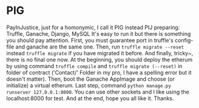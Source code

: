 # PIG
PayInJustice, just for a homonymic, I call it PIG instead PIJ
preparing: Truffle, Ganache, Django, MySQL
It's easy to run it but there is something you should pay attention. First, you must guarantee port in truffle's config-file and ganache are the same one. Then, run `truffle migrate --reset` instead `truffle migrate` if you have migrated it before. And finally, tricky~, there is no final one now.
At the beginning, you should deploy the etherum by using command `truffle compile` and `truffle migrate (--reset)` in folder of contract ('Contact/' Folder in my pro, I have a spelling error but it doesn't matter). Then, boot the Ganache AppImage and choose (or initialize) a virtual etherum. Last step, command `python manage.py runserver 127.0.0.1:8000`. You can use other sockets and I like using the localhost:8000 for test.
And at the end, hope you all like it. Thanks.

